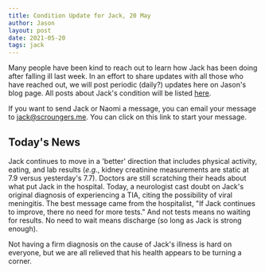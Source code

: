 ```yaml
---
title: Condition Update for Jack, 20 May
author: Jason
layout: post
date: 2021-05-20
tags: jack
---
```


Many people have been kind to reach out to learn how Jack has been doing after falling ill last week.  In an effort to share updates with all those who have reached out, we will post periodic (daily?) updates here on Jason's blog page.  All posts about Jack's condition will be listed [here](http://thecoldfish.com/tag/jack).

If you want to send Jack or Naomi a message, you can email your message to [jack@scroungers.me](mailto:jack@scroungers.me?subject=Thoughts%20for%20Jack&bcc:jandnmiller@usfamily.net).  You can click on this link to start your message.

## Today's News

Jack continues to move in a 'better' direction that includes physical activity, eating, and lab results (_e.g._, kidney creatinine measurements are static at 7.9 versus yesterday's 7.7).  Doctors are still scratching their heads about what put Jack in the hospital.  Today, a neurologist cast doubt on Jack's original diagnosis of experiencing a TIA, citing the possibility of viral meningitis.  The best message came from the hospitalist, "If Jack continues to improve, there no need for more tests."  And not tests means no waiting for results.  No need to wait means discharge (so long as Jack is strong enough).

Not having a firm diagnosis on the cause of Jack's illness is hard on everyone, but we are all relieved that his health appears to be turning a corner.




